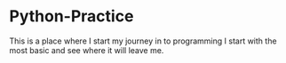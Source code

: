 # Python-Practice

This is a place where I start my journey in to programming I start with the most basic and see where it will leave me.

